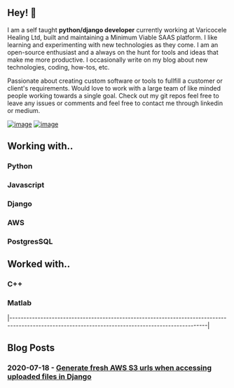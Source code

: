 ## Hey! 👋

I am a self taught **python/django developer** currently working at Varicocele Healing Ltd, built and maintaining a Minimum Viable SAAS platform. I like learning and experimenting with new technologies as they come. I am an open-source enthusiast and a always on the hunt for tools and ideas that make me more productive. I occasionally write on my blog about new technologies, coding, how-tos, etc.

Passionate about creating custom software or tools to fullfill a customer or client's requirements. Would love to work with a large team of like minded people working towards a single goal. Check out my git repos feel free to leave any issues or comments and feel free to contact me through linkedin or medium.

[![image](https://img.shields.io/badge/LinkedIn-0077B5?style=for-the-badge&logo=linkedin&logoColor=white)](https://www.linkedin.com/in/tejas-janardhan)
[![image](https://img.shields.io/badge/Medium-12100E?style=for-the-badge&logo=medium&logoColor=white)](https://medium.com/@tejasj1718)

## Working with..

### Python
### Javascript
### Django
### AWS
### PostgresSQL

## Worked with..

### C++
### Matlab

|----------------------------------------------------------------------------------------------------------------------------------------------------|
## Blog Posts

### 2020-07-18 - [Generate fresh AWS S3 urls when accessing uploaded files in Django](https://towardsaws.com/generating-fresh-aws-s3-urls-when-accessing-uploaded-files-in-django-37939e89114a)
